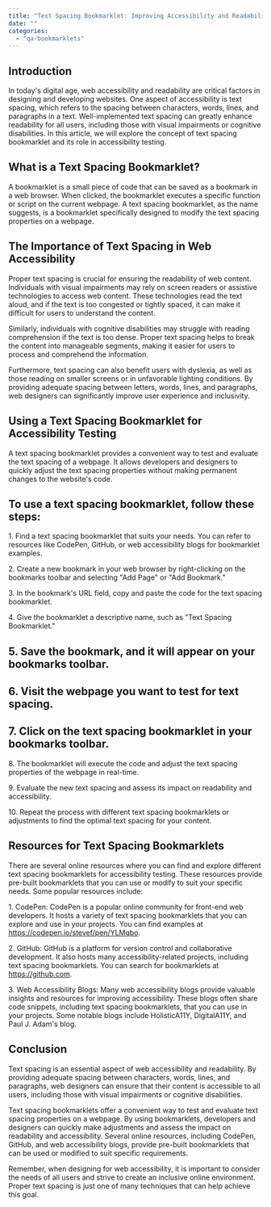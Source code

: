 ```yaml
---
title: "Text Spacing Bookmarklet: Improving Accessibility and Readability"
date: ""
categories: 
  - "qa-bookmarklets"
---
```


## Introduction

In today's digital age, web accessibility and readability are critical factors in designing and developing websites. One aspect of accessibility is text spacing, which refers to the spacing between characters, words, lines, and paragraphs in a text. Well-implemented text spacing can greatly enhance readability for all users, including those with visual impairments or cognitive disabilities. In this article, we will explore the concept of text spacing bookmarklet and its role in accessibility testing.

## What is a Text Spacing Bookmarklet?

A bookmarklet is a small piece of code that can be saved as a bookmark in a web browser. When clicked, the bookmarklet executes a specific function or script on the current webpage. A text spacing bookmarklet, as the name suggests, is a bookmarklet specifically designed to modify the text spacing properties on a webpage.

## The Importance of Text Spacing in Web Accessibility

Proper text spacing is crucial for ensuring the readability of web content. Individuals with visual impairments may rely on screen readers or assistive technologies to access web content. These technologies read the text aloud, and if the text is too congested or tightly spaced, it can make it difficult for users to understand the content.

Similarly, individuals with cognitive disabilities may struggle with reading comprehension if the text is too dense. Proper text spacing helps to break the content into manageable segments, making it easier for users to process and comprehend the information.

Furthermore, text spacing can also benefit users with dyslexia, as well as those reading on smaller screens or in unfavorable lighting conditions. By providing adequate spacing between letters, words, lines, and paragraphs, web designers can significantly improve user experience and inclusivity.

## Using a Text Spacing Bookmarklet for Accessibility Testing

A text spacing bookmarklet provides a convenient way to test and evaluate the text spacing of a webpage. It allows developers and designers to quickly adjust the text spacing properties without making permanent changes to the website's code.

## To use a text spacing bookmarklet, follow these steps:

1\. Find a text spacing bookmarklet that suits your needs. You can refer to resources like CodePen, GitHub, or web accessibility blogs for bookmarklet examples.

2\. Create a new bookmark in your web browser by right-clicking on the bookmarks toolbar and selecting "Add Page" or "Add Bookmark."

3\. In the bookmark's URL field, copy and paste the code for the text spacing bookmarklet.

4\. Give the bookmarklet a descriptive name, such as "Text Spacing Bookmarklet."

## 5\. Save the bookmark, and it will appear on your bookmarks toolbar.

## 6\. Visit the webpage you want to test for text spacing.

## 7\. Click on the text spacing bookmarklet in your bookmarks toolbar.

8\. The bookmarklet will execute the code and adjust the text spacing properties of the webpage in real-time.

9\. Evaluate the new text spacing and assess its impact on readability and accessibility.

10\. Repeat the process with different text spacing bookmarklets or adjustments to find the optimal text spacing for your content.

## Resources for Text Spacing Bookmarklets

There are several online resources where you can find and explore different text spacing bookmarklets for accessibility testing. These resources provide pre-built bookmarklets that you can use or modify to suit your specific needs. Some popular resources include:

1\. CodePen: CodePen is a popular online community for front-end web developers. It hosts a variety of text spacing bookmarklets that you can explore and use in your projects. You can find examples at https://codepen.io/stevef/pen/YLMqbo.

2\. GitHub: GitHub is a platform for version control and collaborative development. It also hosts many accessibility-related projects, including text spacing bookmarklets. You can search for bookmarklets at https://github.com.

3\. Web Accessibility Blogs: Many web accessibility blogs provide valuable insights and resources for improving accessibility. These blogs often share code snippets, including text spacing bookmarklets, that you can use in your projects. Some notable blogs include HolisticA11Y, DigitalA11Y, and Paul J. Adam's blog.

## Conclusion

Text spacing is an essential aspect of web accessibility and readability. By providing adequate spacing between characters, words, lines, and paragraphs, web designers can ensure that their content is accessible to all users, including those with visual impairments or cognitive disabilities.

Text spacing bookmarklets offer a convenient way to test and evaluate text spacing properties on a webpage. By using bookmarklets, developers and designers can quickly make adjustments and assess the impact on readability and accessibility. Several online resources, including CodePen, GitHub, and web accessibility blogs, provide pre-built bookmarklets that can be used or modified to suit specific requirements.

Remember, when designing for web accessibility, it is important to consider the needs of all users and strive to create an inclusive online environment. Proper text spacing is just one of many techniques that can help achieve this goal.
